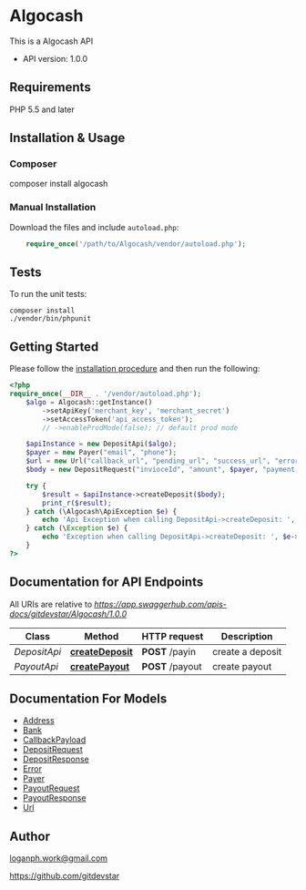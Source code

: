 # Algocash
This is a Algocash API

- API version: 1.0.0

## Requirements

PHP 5.5 and later

## Installation & Usage
### Composer

composer install algocash

### Manual Installation

Download the files and include `autoload.php`:

```php
    require_once('/path/to/Algocash/vendor/autoload.php');
```

## Tests

To run the unit tests:

```
composer install
./vendor/bin/phpunit
```

## Getting Started

Please follow the [installation procedure](#installation--usage) and then run the following:

```php
<?php
require_once(__DIR__ . '/vendor/autoload.php');
    $algo = Algocash::getInstance()
        ->setApiKey('merchant_key', 'merchant_secret')
        ->setAccessToken('api_access_token');
        // ->enableProdMode(false); // default prod mode

    $apiInstance = new DepositApi($algo);
    $payer = new Payer("email", "phone");
    $url = new Url("callback_url", "pending_url", "success_url", "error_url");
    $body = new DepositRequest("invioceId", "amount", $payer, "payment method", $url);

    try {
        $result = $apiInstance->createDeposit($body);
        print_r($result);
    } catch (\Algocash\ApiException $e) {
        echo 'Api Exception when calling DepositApi->createDeposit: ', json_encode($e->getError()), PHP_EOL;
    } catch (\Exception $e) {
        echo 'Exception when calling DepositApi->createDeposit: ', $e->getMessage(), PHP_EOL;
    }
?>
```

## Documentation for API Endpoints

All URIs are relative to *https://app.swaggerhub.com/apis-docs/gitdevstar/Algocash/1.0.0*

Class | Method | HTTP request | Description
------------ | ------------- | ------------- | -------------
*DepositApi* | [**createDeposit**](docs/Api/DepositApi.md#createdeposit) | **POST** /payin | create a deposit
*PayoutApi* | [**createPayout**](docs/Api/PayoutApi.md#createpayout) | **POST** /payout | create payout

## Documentation For Models

 - [Address](docs/Model/Address.md)
 - [Bank](docs/Model/Bank.md)
 - [CallbackPayload](docs/Model/CallbackPayload.md)
 - [DepositRequest](docs/Model/DepositRequest.md)
 - [DepositResponse](docs/Model/DepositResponse.md)
 - [Error](docs/Model/Error.md)
 - [Payer](docs/Model/Payer.md)
 - [PayoutRequest](docs/Model/PayoutRequest.md)
 - [PayoutResponse](docs/Model/PayoutResponse.md)
 - [Url](docs/Model/Url.md)

## Author

loganph.work@gmail.com

https://github.com/gitdevstar